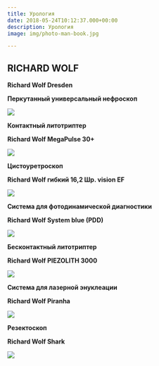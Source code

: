 ```yaml
---
title: Урология
date: 2018-05-24T10:12:37.000+00:00
description: Урология
image: img/photo-man-book.jpg

---
```

## RICHARD WOLF

**Richard Wolf Dresden**

**Перкутанный универсальный нефроскоп**

![](/uploads/nefroskop_drezden.jpg)

**Контактный литотриптер**

**Richard Wolf MegaPulse 30+**

![](/uploads/megapulse_rw.jpg)

**Цистоуретроскоп**

**Richard Wolf гибкий 16,2 Шр. vision EF**

![](/uploads/9797219662100.jpg)

**Система для фотодинамической диагностики**

**Richard Wolf System blue (PDD)**

![](/uploads/System_blue_ff.jpg)

**Бесконтактный литотриптер**

**Richard Wolf PIEZOLITH 3000**

![](/uploads/pz3000.jpg)

**Система для лазерной энуклеации**

**Richard Wolf Piranha**

![](/uploads/Piranha.jpg)

**Резектоскоп**

**Richard Wolf Shark**

![](/uploads/shark.jpg)